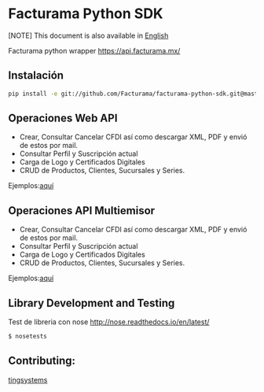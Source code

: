 # Facturama Python SDK

[NOTE] This document is also available in [English]

Facturama python wrapper https://api.facturama.mx/

## Instalación
```sh
pip install -e git://github.com/Facturama/facturama-python-sdk.git@master#egg=facturama
```

## Operaciones Web API
- Crear, Consultar Cancelar CFDI así como descargar XML, PDF y envió de estos por mail.
- Consultar Perfil y Suscripción actual
- Carga de Logo y Certificados Digitales
- CRUD de Productos, Clientes, Sucursales y Series.

Ejemplos:[aquí](https://github.com/Facturama/facturama-python-sdk/wiki/API-Web)


## Operaciones API Multiemisor

- Crear, Consultar Cancelar CFDI así como descargar XML, PDF y envió de
   estos por mail.
- Consultar Perfil y Suscripción actual
- Carga de Logo y Certificados Digitales
- CRUD de Productos, Clientes, Sucursales y Series.

Ejemplos:[aquí](https://github.com/Facturama/facturama-python-sdk/wiki/API-Multiemisor)

## Library Development and Testing

Test de libreria con nose http://nose.readthedocs.io/en/latest/

```sh
$ nosetests
```


## Contributing:
[tingsystems](https://github.com/tingsystems)

[English]: ./README-en.md
